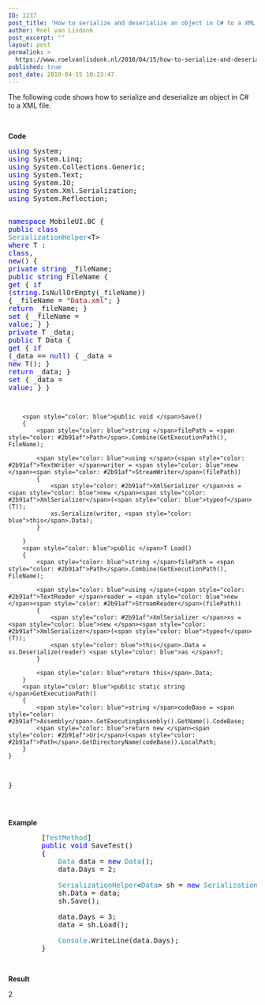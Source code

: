```yaml
---
ID: 1237
post_title: 'How to serialize and deserialize an object in C# to a XML file'
author: Roel van Lisdonk
post_excerpt: ""
layout: post
permalink: >
  https://www.roelvanlisdonk.nl/2010/04/15/how-to-serialize-and-deserialize-an-object-in-c-to-a-xml-file/
published: true
post_date: 2010-04-15 10:23:47
---
```

<p>The following code shows how to serialize and deserialize an object in C# to a XML file.</p>  <p>&#160;</p>  <p><strong>Code</strong></p> <a href="http://11011.net/software/vspaste"></a><a href="http://11011.net/software/vspaste"></a>  <pre class="code"><span style="color: blue">using </span>System;
<span style="color: blue">using </span>System.Linq;
<span style="color: blue">using </span>System.Collections.Generic;
<span style="color: blue">using </span>System.Text;
<span style="color: blue">using </span>System.IO;
<span style="color: blue">using </span>System.Xml.Serialization;
<span style="color: blue">using </span>System.Reflection;

<span style="color: blue">namespace </span>MobileUI.BC
{
    <span style="color: blue">public class </span><span style="color: #2b91af">SerializationHelper</span>&lt;T&gt; <span style="color: blue">where </span>T : <span style="color: blue">class</span>, <span style="color: blue">new</span>()
    {
        <span style="color: blue">private string </span>_fileName;
        <span style="color: blue">public string </span>FileName
        {
            <span style="color: blue">get
            </span>{
                <span style="color: blue">if </span>(<span style="color: blue">string</span>.IsNullOrEmpty(_fileName))
                {
                    _fileName = <span style="color: #a31515">&quot;Data.xml&quot;</span>;
                }
                <span style="color: blue">return </span>_fileName;
            }
            <span style="color: blue">set
            </span>{
                _fileName = <span style="color: blue">value</span>;
            }
        }
        <span style="color: blue">private </span>T _data;
        <span style="color: blue">public </span>T Data
        {
            <span style="color: blue">get
            </span>{
                <span style="color: blue">if </span>(_data == <span style="color: blue">null</span>)
                {
                    _data = <span style="color: blue">new </span>T();
                }
                <span style="color: blue">return </span>_data;
            }
            <span style="color: blue">set
            </span>{
                _data = <span style="color: blue">value</span>;
            }
        }

        <span style="color: blue">public void </span>Save()
        {
            <span style="color: blue">string </span>filePath = <span style="color: #2b91af">Path</span>.Combine(GetExecutionPath(), FileName);
            
            <span style="color: blue">using </span>(<span style="color: #2b91af">TextWriter </span>writer = <span style="color: blue">new </span><span style="color: #2b91af">StreamWriter</span>(filePath))
            {
                <span style="color: #2b91af">XmlSerializer </span>xs = <span style="color: blue">new </span><span style="color: #2b91af">XmlSerializer</span>(<span style="color: blue">typeof</span>(T));
                xs.Serialize(writer, <span style="color: blue">this</span>.Data);
            }

        }
        <span style="color: blue">public </span>T Load()
        {
            <span style="color: blue">string </span>filePath = <span style="color: #2b91af">Path</span>.Combine(GetExecutionPath(), FileName);

            <span style="color: blue">using </span>(<span style="color: #2b91af">TextReader </span>reader = <span style="color: blue">new </span><span style="color: #2b91af">StreamReader</span>(filePath))
            {
                <span style="color: #2b91af">XmlSerializer </span>xs = <span style="color: blue">new </span><span style="color: #2b91af">XmlSerializer</span>(<span style="color: blue">typeof</span>(T));
                <span style="color: blue">this</span>.Data = xs.Deserialize(reader) <span style="color: blue">as </span>T;
            }

            <span style="color: blue">return this</span>.Data;
        }
        <span style="color: blue">public static string </span>GetExecutionPath()
        {
            <span style="color: blue">string </span>codeBase = <span style="color: #2b91af">Assembly</span>.GetExecutingAssembly().GetName().CodeBase;
            <span style="color: blue">return new </span><span style="color: #2b91af">Uri</span>(<span style="color: #2b91af">Path</span>.GetDirectoryName(codeBase)).LocalPath;
        }
    }
}</pre>
<a href="http://11011.net/software/vspaste"></a>

<p>&#160;</p>

<p><strong>Example</strong></p>

<pre class="code">&#160;&#160;&#160;&#160;&#160;&#160;&#160; [<span style="color: #2b91af">TestMethod</span>]
        <span style="color: blue">public void </span>SaveTest()
        {
            <span style="color: #2b91af">Data </span>data = <span style="color: blue">new </span><span style="color: #2b91af">Data</span>();
            data.Days = 2;

            <span style="color: #2b91af">SerializationHelper</span>&lt;<span style="color: #2b91af">Data</span>&gt; sh = <span style="color: blue">new </span><span style="color: #2b91af">SerializationHelper</span>&lt;<span style="color: #2b91af">Data</span>&gt;();
            sh.Data = data;
            sh.Save();
            
            data.Days = 3;
            data = sh.Load();

            <span style="color: #2b91af">Console</span>.WriteLine(data.Days);
        }</pre>
<a href="http://11011.net/software/vspaste"></a>

<p><a href="http://11011.net/software/vspaste"></a></p>

<p>&#160;</p>

<p><strong>Result</strong></p>

<p>2
  <br /><a href="http://11011.net/software/vspaste"></a></p>